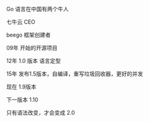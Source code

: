 Go 语言在中国有两个牛人

七牛云 CEO 

beego 框架创建者 



09年 开始的开源项目

12年 1.0 版本 语言定型

15年 发布1.5版本，自编译，重写垃圾回收器，更好的并发



现在 1.9版本

下一版本 1.10

只有语法改变，才会变成 2.0



 



